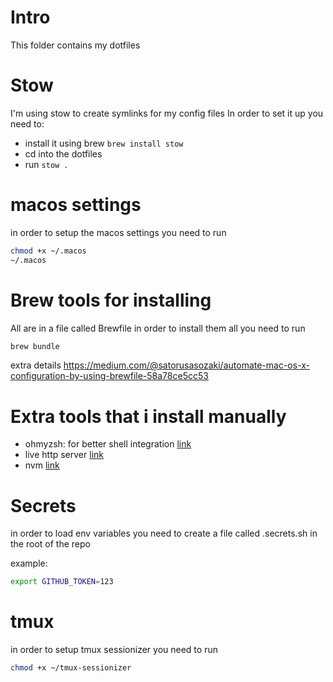 # Intro

This folder contains my dotfiles

# Stow

I'm using stow to create symlinks for my config files
In order to set it up you need to:

- install it using brew `brew install stow`
- cd into the dotfiles
- run `stow .`

# macos settings

in order to setup the macos settings you need to run

```bash
chmod +x ~/.macos
~/.macos
```

# Brew tools for installing

All are in a file called Brewfile
in order to install them all you need to run

```bash
brew bundle
```

extra details https://medium.com/@satorusasozaki/automate-mac-os-x-configuration-by-using-brewfile-58a78ce5cc53

# Extra tools that i install manually

- ohmyzsh: for better shell integration [link](https://ohmyz.sh/)
- live http server [link](https://github.com/tapio/live-server)
- nvm [link](https://github.com/nvm-sh/nvm)

# Secrets

in order to load env variables you need to create a file called .secrets.sh in the root of the repo

example:

```bash
export GITHUB_TOKEN=123
```

# tmux

in order to setup tmux sessionizer you need to run

```bash
chmod +x ~/tmux-sessionizer

```
